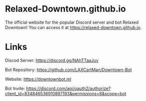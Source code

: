 # Relaxed-Downtown.github.io
The official website for the popular Discord server and bot Relaxed Downtown! You can access it at https://relaxed-downtown.github.io. 

# Links
Discod Server: https://discord.gg/NAhTTaaJuv

Bot Repository: https://github.com/LAXCartMan/Downtown-Bot

Website: https://downtownbot.ml

Bot Invite: https://discord.com/api/oauth2/authorize?client_id=834846536910897193&permissions=8&scope=bot
